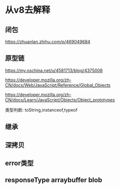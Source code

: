 # 从v8去解释

## 闭包
https://zhuanlan.zhihu.com/p/469049684

## 原型链
https://my.oschina.net/u/4581713/blog/4375008

https://developer.mozilla.org/zh-CN/docs/Web/JavaScript/Reference/Global_Objects

https://developer.mozilla.org/zh-CN/docs/Learn/JavaScript/Objects/Object_prototypes

类型判断: toString,instanceof,typeof

## 继承

## 深拷贝

## error类型

## responseType arraybuffer blob